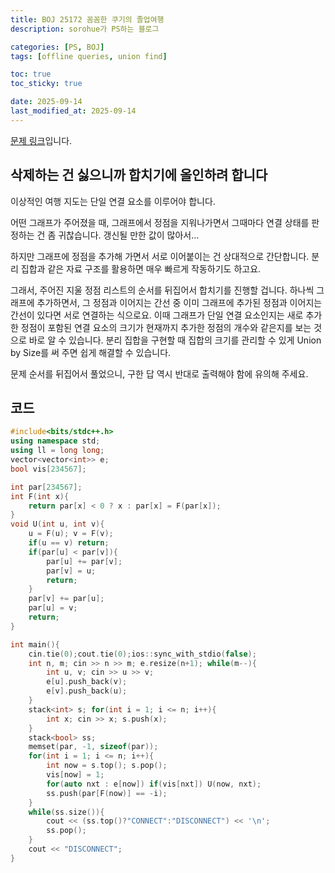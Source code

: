 ```yaml
---
title: BOJ 25172 꼼꼼한 쿠기의 졸업여행
description: sorohue가 PS하는 블로그

categories: [PS, BOJ]
tags: [offline queries, union find]

toc: true
toc_sticky: true

date: 2025-09-14
last_modified_at: 2025-09-14
---
```


[문제 링크](https://boj.kr/25172)입니다.

## 삭제하는 건 싫으니까 합치기에 올인하려 합니다

이상적인 여행 지도는 단일 연결 요소를 이루어야 합니다.

어떤 그래프가 주어졌을 때, 그래프에서 정점을 지워나가면서 그때마다 연결 상태를 판정하는 건 좀 귀찮습니다. 갱신될 만한 값이 많아서…

하지만 그래프에 정점을 추가해 가면서 서로 이어붙이는 건 상대적으로 간단합니다. 분리 집합과 같은 자료 구조를 활용하면 매우 빠르게 작동하기도 하고요.

그래서, 주어진 지울 정점 리스트의 순서를 뒤집어서 합치기를 진행할 겁니다. 하나씩 그래프에 추가하면서, 그 정점과 이어지는 간선 중 이미 그래프에 추가된 정점과 이어지는 간선이 있다면 서로 연결하는 식으로요. 이때 그래프가 단일 연결 요소인지는 새로 추가한 정점이 포함된 연결 요소의 크기가 현재까지 추가한 정점의 개수와 같은지를 보는 것으로 바로 알 수 있습니다. 분리 집합을 구현할 때 집합의 크기를 관리할 수 있게 Union by Size를 써 주면 쉽게 해결할 수 있습니다.

문제 순서를 뒤집어서 풀었으니, 구한 답 역시 반대로 출력해야 함에 유의해 주세요.

## 코드

```cpp
#include<bits/stdc++.h>
using namespace std;
using ll = long long;
vector<vector<int>> e;
bool vis[234567];

int par[234567];
int F(int x){
	return par[x] < 0 ? x : par[x] = F(par[x]);
}
void U(int u, int v){
	u = F(u); v = F(v);
	if(u == v) return;
	if(par[u] < par[v]){
		par[u] += par[v];
		par[v] = u;
		return;
	}
	par[v] += par[u];
	par[u] = v;
	return;
}

int main(){
	cin.tie(0);cout.tie(0);ios::sync_with_stdio(false);
	int n, m; cin >> n >> m; e.resize(n+1); while(m--){
		int u, v; cin >> u >> v;
		e[u].push_back(v);
		e[v].push_back(u);
	}
	stack<int> s; for(int i = 1; i <= n; i++){
		int x; cin >> x; s.push(x);
	}
	stack<bool> ss;
	memset(par, -1, sizeof(par));
	for(int i = 1; i <= n; i++){
		int now = s.top(); s.pop();
		vis[now] = 1;
		for(auto nxt : e[now]) if(vis[nxt]) U(now, nxt);
		ss.push(par[F(now)] == -i);
	}
	while(ss.size()){
		cout << (ss.top()?"CONNECT":"DISCONNECT") << '\n';
		ss.pop();
	}
	cout << "DISCONNECT";
}
```